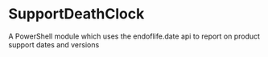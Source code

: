 # SupportDeathClock
A PowerShell module which uses the endoflife.date api to report on product support dates and versions

